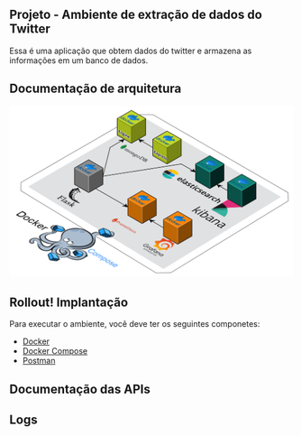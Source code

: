 ## Projeto - Ambiente de extração de dados do Twitter

Essa é uma aplicação que obtem dados do twitter e armazena as informações em um banco de dados.

## Documentação de arquitetura
![ECR Repo](https://github.com/jcnoliveira/TwitterAPI/blob/master/recursos/componetes.png)




## Rollout! Implantação

Para executar o ambiente, você deve ter os seguintes componetes:

* [Docker](https://docs.docker.com/docker-for-windows/install/)
* [Docker Compose](https://docs.docker.com/compose/install/)
* [Postman](https://www.postman.com/downloads/)

## Documentação das APIs

## Logs